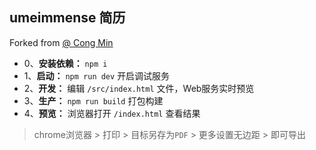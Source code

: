 ## umeimmense 简历

Forked from [@ Cong Min](https://github.com/mcc108/resume)


- 0、**安装依赖：** `npm i`
- 1、**启动：** `npm run dev` 开启调试服务
- 2、**开发：** 编辑 `/src/index.html` 文件，Web服务实时预览
- 3、**生产：** `npm run build` 打包构建
- 4、**预览：** 浏览器打开 `/index.html` 查看结果

> chrome浏览器 > 打印 > 目标另存为`PDF` > 更多设置无边距 > 即可导出


